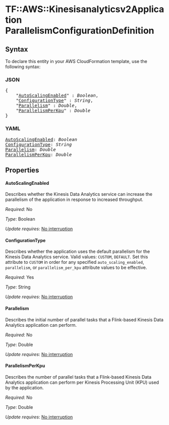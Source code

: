 # TF::AWS::Kinesisanalyticsv2Application ParallelismConfigurationDefinition

## Syntax

To declare this entity in your AWS CloudFormation template, use the following syntax:

### JSON

<pre>
{
    "<a href="#autoscalingenabled" title="AutoScalingEnabled">AutoScalingEnabled</a>" : <i>Boolean</i>,
    "<a href="#configurationtype" title="ConfigurationType">ConfigurationType</a>" : <i>String</i>,
    "<a href="#parallelism" title="Parallelism">Parallelism</a>" : <i>Double</i>,
    "<a href="#parallelismperkpu" title="ParallelismPerKpu">ParallelismPerKpu</a>" : <i>Double</i>
}
</pre>

### YAML

<pre>
<a href="#autoscalingenabled" title="AutoScalingEnabled">AutoScalingEnabled</a>: <i>Boolean</i>
<a href="#configurationtype" title="ConfigurationType">ConfigurationType</a>: <i>String</i>
<a href="#parallelism" title="Parallelism">Parallelism</a>: <i>Double</i>
<a href="#parallelismperkpu" title="ParallelismPerKpu">ParallelismPerKpu</a>: <i>Double</i>
</pre>

## Properties

#### AutoScalingEnabled

Describes whether the Kinesis Data Analytics service can increase the parallelism of the application in response to increased throughput.

_Required_: No

_Type_: Boolean

_Update requires_: [No interruption](https://docs.aws.amazon.com/AWSCloudFormation/latest/UserGuide/using-cfn-updating-stacks-update-behaviors.html#update-no-interrupt)

#### ConfigurationType

Describes whether the application uses the default parallelism for the Kinesis Data Analytics service. Valid values: `CUSTOM`, `DEFAULT`. Set this attribute to `CUSTOM` in order for any specified `auto_scaling_enabled`, `parallelism`, or `parallelism_per_kpu` attribute values to be effective.

_Required_: Yes

_Type_: String

_Update requires_: [No interruption](https://docs.aws.amazon.com/AWSCloudFormation/latest/UserGuide/using-cfn-updating-stacks-update-behaviors.html#update-no-interrupt)

#### Parallelism

Describes the initial number of parallel tasks that a Flink-based Kinesis Data Analytics application can perform.

_Required_: No

_Type_: Double

_Update requires_: [No interruption](https://docs.aws.amazon.com/AWSCloudFormation/latest/UserGuide/using-cfn-updating-stacks-update-behaviors.html#update-no-interrupt)

#### ParallelismPerKpu

Describes the number of parallel tasks that a Flink-based Kinesis Data Analytics application can perform per Kinesis Processing Unit (KPU) used by the application.

_Required_: No

_Type_: Double

_Update requires_: [No interruption](https://docs.aws.amazon.com/AWSCloudFormation/latest/UserGuide/using-cfn-updating-stacks-update-behaviors.html#update-no-interrupt)

